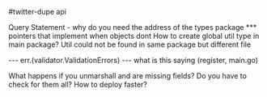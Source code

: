 #twitter-dupe api

Query Statement - why do you need the address of the types package *** pointers that implement when objects dont
How to create global util type in main package? Util could not be found in same package but different file

--- err.(validator.ValidationErrors) --- what is this saying (register, main.go)

What happens if you unmarshall and are missing fields? Do you have to check for them all?
How to deploy faster?


